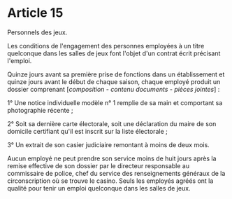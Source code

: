 # Article 15

Personnels des jeux.

Les conditions de l'engagement des personnes employées à un titre quelconque dans les salles de jeux font l'objet d'un contrat écrit précisant l'emploi.

Quinze jours avant sa première prise de fonctions dans un établissement et quinze jours avant le début de chaque saison, chaque employé produit un dossier comprenant  [*composition - contenu documents - pièces jointes*] :

1° Une notice individuelle modèle n° 1 remplie de sa main et comportant sa photographie récente ;

2° Soit sa dernière carte électorale, soit une déclaration du maire de son domicile certifiant qu'il est inscrit sur la liste électorale ;

3° Un extrait de son casier judiciaire remontant à moins de deux mois.

Aucun employé ne peut prendre son service moins de huit jours après la remise effective de son dossier par le directeur responsable au commissaire de police, chef du service des renseignements généraux de la circonscription où se trouve le casino.    Seuls les employés agréés ont la qualité pour tenir un emploi quelconque dans les salles de jeux.
